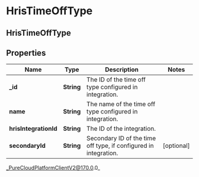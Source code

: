 # HrisTimeOffType

## HrisTimeOffType

## Properties

|Name | Type | Description | Notes|
|------------ | ------------- | ------------- | -------------|
| **_id** | **String** | The ID of the time off type configured in integration. | |
| **name** | **String** | The name of the time off type configured in integration. | |
| **hrisIntegrationId** | **String** | The ID of the integration. | |
| **secondaryId** | **String** | Secondary ID of the time off type, if configured in integration. | [optional] |



_PureCloudPlatformClientV2@170.0.0_

